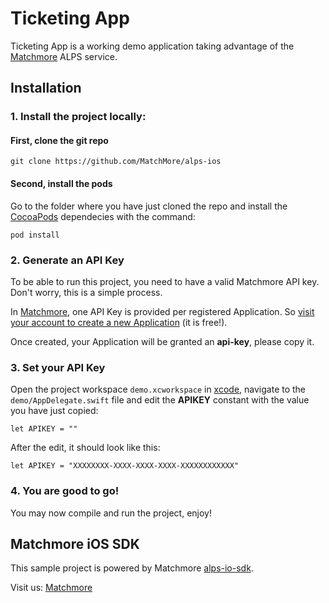 # Ticketing App

Ticketing App is a working demo application taking advantage of the [Matchmore](http://dev.matchmore.com/) ALPS service. 

## Installation

### 1. Install the project locally: 

#### First, clone the git repo

```
git clone https://github.com/MatchMore/alps-ios
```

#### Second, install the pods

Go to the folder where you have just cloned the repo and install the [CocoaPods](http://cocoapods.org) dependecies with the command:

```
pod install
```

### 2. Generate an API Key

To be able to run this project, you need to have a valid Matchmore API key. Don't worry, this is a simple process. 

In [Matchmore](http://dev.matchmore.com/), one API Key is provided per registered Application. So [visit your account to create a new Application](http://dev.matchmore.com/account/apps/) (it is free!). 

Once created, your Application will be granted an **api-key**, please copy it.

### 3. Set your API Key

Open the project workspace `demo.xcworkspace` in [xcode](https://developer.apple.com/xcode/), navigate to the `demo/AppDelegate.swift` file and edit the **APIKEY** constant with the value you have just copied:

```
let APIKEY = ""
```

After the edit, it should look like this:

```
let APIKEY = "XXXXXXXX-XXXX-XXXX-XXXX-XXXXXXXXXXXX"
```

### 4. You are good to go! 

You may now compile and run the project, enjoy!

## Matchmore iOS SDK

This sample project is powered by Matchmore [alps-io-sdk](https://github.com/MatchMore/alps-ios-sdk).

Visit us: [Matchmore](http://dev.matchmore.com/)
